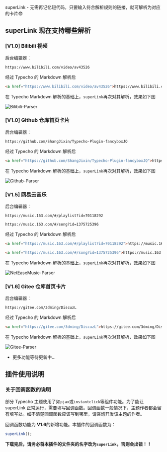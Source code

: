 superLink - 无需再记忆短代码，只要输入符合解析规则的链接，就可解析为对应的卡片😎

## superLink 现在支持哪些解析
### [V1.0] Bilibili 视频
后台编辑器：
```
https://www.bilibili.com/video/av43526
```
经过 Typecho 的 Markdown 解析后
```HTML
<a href="https://www.bilibili.com/video/av43526">https://www.bilibili.com/video/av43526</a>
```
在 Typecho Markdown 解析的基础上，`superLink`再次对其解析，效果如下图

![Bilibili-Parser](https://github.com/ShangJixin/Typecho-Plugin-superLink/assets/21075413/fb6d9fb2-3b41-4e55-a2a6-ec79d3d01dea)

### [V1.0] Github 仓库首页卡片
后台编辑器：
```
https://github.com/ShangJixin/Typecho-Plugin-fancyboxJQ
```
经过 Typecho 的 Markdown 解析后
```HTML
<a href="https://github.com/ShangJixin/Typecho-Plugin-fancyboxJQ">https://github.com/ShangJixin/Typecho-Plugin-fancyboxJQ</a>
```
在 Typecho Markdown 解析的基础上，`superLink`再次对其解析，效果如下图

![Github-Parser](https://github.com/ShangJixin/Typecho-Plugin-superLink/assets/21075413/2953aa8a-b879-4c20-9e67-1c4d4c6f7cfc)

### [V1.5] 网易云音乐
后台编辑器：
```
https://music.163.com/#/playlist?id=70118292

https://music.163.com/#/song?id=1375725396
```
经过 Typecho 的 Markdown 解析后
```HTML
<a href="https://music.163.com/#/playlist?id=70118292">https://music.163.com/#/playlist?id=70118292</a>

<a href="https://music.163.com/#/song?id=1375725396">https://music.163.com/#/song?id=1375725396</a>
```
在 Typecho Markdown 解析的基础上，`superLink`再次对其解析，效果如下图

![NetEaseMusic-Parser](https://github.com/ShangJixin/Typecho-Plugin-superLink/assets/21075413/60cb44dc-96ce-4cb3-b79e-fd59be95f546)

### [V1.6] Gitee 仓库首页卡片
后台编辑器：
```
https://gitee.com/3dming/DiscuzL
```
经过 Typecho 的 Markdown 解析后
```HTML
<a href="https://gitee.com/3dming/DiscuzL">https://gitee.com/3dming/DiscuzL</a>
```
在 Typecho Markdown 解析的基础上，`superLink`再次对其解析，效果如下图

![Gitee-Parser](https://github.com/ShangJixin/Typecho-Plugin-superLink/assets/21075413/31ad3b8d-9881-4d75-8350-a31c3ae43a44)


- 更多功能等待更新中...

## 插件使用说明

### 关于回调函数的说明
部分 Typecho 主题使用了如`pjax`或`instantclick`等组件功能。为了能让 superLink 正常运行，需要填写回调函数。回调函数一般情况下，主题作者都会留有填写处。如不清楚回调函数应该写到哪里，请咨询开发该主题的作者。

回调函数功能为 **V1.6**的新增功能。本插件的回调函数为：
```javascript
superLink();
```

**下载完后，请务必将本插件的文件夹的名字改为`superLink`，否则会出错！！**
